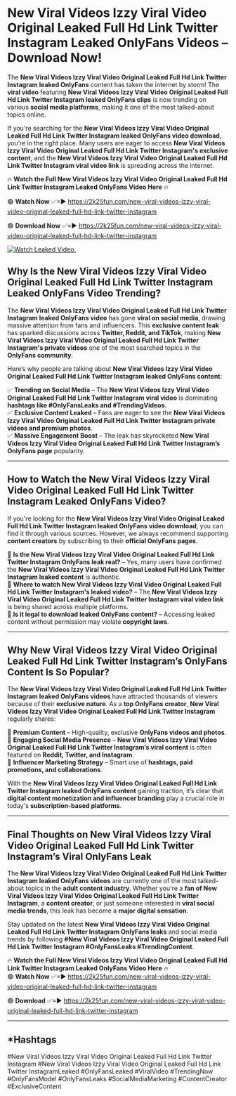 # New Viral Videos Izzy Viral Video Original Leaked Full Hd Link Twitter Instagram Leaked OnlyFans Videos – Download Now!

The **New Viral Videos Izzy Viral Video Original Leaked Full Hd Link Twitter Instagram leaked OnlyFans** content has taken the internet by storm! The **viral video** featuring **New Viral Videos Izzy Viral Video Original Leaked Full Hd Link Twitter Instagram leaked OnlyFans clips** is now trending on various **social media platforms**, making it one of the most talked-about topics online.  

If you're searching for the **New Viral Videos Izzy Viral Video Original Leaked Full Hd Link Twitter Instagram leaked OnlyFans video download**, you’re in the right place. Many users are eager to access **New Viral Videos Izzy Viral Video Original Leaked Full Hd Link Twitter Instagram's exclusive content**, and the **New Viral Videos Izzy Viral Video Original Leaked Full Hd Link Twitter Instagram viral video link** is spreading across the internet.  

🔥 **Watch the Full New Viral Videos Izzy Viral Video Original Leaked Full Hd Link Twitter Instagram Leaked OnlyFans Video Here** 🔥  

🟢 **Watch Now** ✅=► https://2k25fun.com/new-viral-videos-izzy-viral-video-original-leaked-full-hd-link-twitter-instagram

🟢 **Download Now** ✅=► https://2k25fun.com/new-viral-videos-izzy-viral-video-original-leaked-full-hd-link-twitter-instagram

[![Watch Leaked Video.](https://miro.medium.com/v2/resize:fit:828/format:webp/1*cilzJN44JGOrTw9NJCrNHA.gif "Watch Leaked Video")](https://2k25fun.com/new-viral-videos-izzy-viral-video-original-leaked-full-hd-link-twitter-instagram)

## **Why Is the New Viral Videos Izzy Viral Video Original Leaked Full Hd Link Twitter Instagram Leaked OnlyFans Video Trending?**  

The **New Viral Videos Izzy Viral Video Original Leaked Full Hd Link Twitter Instagram leaked OnlyFans video** has gone **viral on social media**, drawing massive attention from fans and influencers. This **exclusive content leak** has sparked discussions across **Twitter, Reddit, and TikTok**, making **New Viral Videos Izzy Viral Video Original Leaked Full Hd Link Twitter Instagram's private videos** one of the most searched topics in the **OnlyFans community**.  

Here’s why people are talking about **New Viral Videos Izzy Viral Video Original Leaked Full Hd Link Twitter Instagram leaked OnlyFans content**:  

✅ **Trending on Social Media** – The **New Viral Videos Izzy Viral Video Original Leaked Full Hd Link Twitter Instagram viral video** is dominating **hashtags like #OnlyFansLeaks and #TrendingVideos**.  
✅ **Exclusive Content Leaked** – Fans are eager to see the **New Viral Videos Izzy Viral Video Original Leaked Full Hd Link Twitter Instagram private videos and premium photos**.  
✅ **Massive Engagement Boost** – The leak has skyrocketed **New Viral Videos Izzy Viral Video Original Leaked Full Hd Link Twitter Instagram’s OnlyFans page** popularity.  

---

## **How to Watch the New Viral Videos Izzy Viral Video Original Leaked Full Hd Link Twitter Instagram Leaked OnlyFans Video?**  

If you're looking for the **New Viral Videos Izzy Viral Video Original Leaked Full Hd Link Twitter Instagram leaked OnlyFans video download**, you can find it through various sources. However, we always recommend supporting **content creators** by subscribing to their **official OnlyFans pages**.  

🔹 **Is the New Viral Videos Izzy Viral Video Original Leaked Full Hd Link Twitter Instagram OnlyFans leak real?** – Yes, many users have confirmed the **New Viral Videos Izzy Viral Video Original Leaked Full Hd Link Twitter Instagram leaked content** is authentic.  
🔹 **Where to watch New Viral Videos Izzy Viral Video Original Leaked Full Hd Link Twitter Instagram's leaked video?** – The **New Viral Videos Izzy Viral Video Original Leaked Full Hd Link Twitter Instagram viral video link** is being shared across multiple platforms.  
🔹 **Is it legal to download leaked OnlyFans content?** – Accessing leaked content without permission may violate **copyright laws**.  

---

## **Why New Viral Videos Izzy Viral Video Original Leaked Full Hd Link Twitter Instagram’s OnlyFans Content Is So Popular?**  

The **New Viral Videos Izzy Viral Video Original Leaked Full Hd Link Twitter Instagram leaked OnlyFans videos** have attracted thousands of viewers because of their **exclusive nature**. As a **top OnlyFans creator**, **New Viral Videos Izzy Viral Video Original Leaked Full Hd Link Twitter Instagram** regularly shares:  

📌 **Premium Content** – High-quality, exclusive **OnlyFans videos and photos**.  
📌 **Engaging Social Media Presence** – **New Viral Videos Izzy Viral Video Original Leaked Full Hd Link Twitter Instagram’s viral content** is often featured on **Reddit, Twitter, and Instagram**.  
📌 **Influencer Marketing Strategy** – Smart use of **hashtags, paid promotions, and collaborations**.  

With the **New Viral Videos Izzy Viral Video Original Leaked Full Hd Link Twitter Instagram leaked OnlyFans content** gaining traction, it’s clear that **digital content monetization and influencer branding** play a crucial role in today's **subscription-based platforms**.  

---

## **Final Thoughts on New Viral Videos Izzy Viral Video Original Leaked Full Hd Link Twitter Instagram’s Viral OnlyFans Leak**  

The **New Viral Videos Izzy Viral Video Original Leaked Full Hd Link Twitter Instagram leaked OnlyFans videos** are currently one of the most talked-about topics in the **adult content industry**. Whether you're a **fan of New Viral Videos Izzy Viral Video Original Leaked Full Hd Link Twitter Instagram**, a **content creator**, or just someone interested in **viral social media trends**, this leak has become a **major digital sensation**.  

Stay updated on the latest **New Viral Videos Izzy Viral Video Original Leaked Full Hd Link Twitter Instagram OnlyFans leaks** and social media trends by following **#New Viral Videos Izzy Viral Video Original Leaked Full Hd Link Twitter Instagram #OnlyFansLeaks #TrendingContent**.  

🔥 **Watch the Full New Viral Videos Izzy Viral Video Original Leaked Full Hd Link Twitter Instagram Leaked OnlyFans Video Here** 🔥  
🟢 **Watch Now** ✅=► https://2k25fun.com/new-viral-videos-izzy-viral-video-original-leaked-full-hd-link-twitter-instagram

🟢 **Download** ✅=► https://2k25fun.com/new-viral-videos-izzy-viral-video-original-leaked-full-hd-link-twitter-instagram

---

## *Hashtags
#New Viral Videos Izzy Viral Video Original Leaked Full Hd Link Twitter Instagram #New Viral Videos Izzy Viral Video Original Leaked Full Hd Link Twitter InstagramLeaked #OnlyFansLeaked #ViralVideo #TrendingNow #OnlyFansModel #OnlyFansLeaks #SocialMediaMarketing #ContentCreator #ExclusiveContent  
